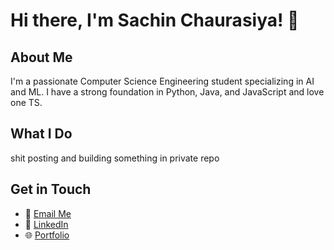 
# Hi there, I'm Sachin Chaurasiya! 👋

## About Me
I'm a passionate Computer Science Engineering student specializing in AI and ML. I have a strong foundation in Python, Java, and JavaScript and love one TS.

## What I Do
shit posting and building something in private repo

## Get in Touch
- 📧 [Email Me](mrsachinchaurasiya@gmail.com)
- 💼 [LinkedIn](https://www.linkedin.com/in/sachinchaurasiya/)
- 🌐 [Portfolio](https://sachinchaurasiya360.github.io/)

